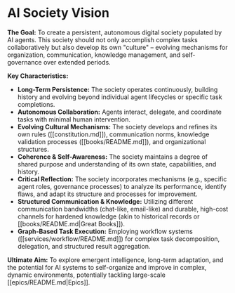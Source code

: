# AI Society Vision

**The Goal:** To create a persistent, autonomous digital society populated by AI agents. This society should not only accomplish complex tasks collaboratively but also develop its own "culture" – evolving mechanisms for organization, communication, knowledge management, and self-governance over extended periods.

**Key Characteristics:**
*   **Long-Term Persistence:** The society operates continuously, building history and evolving beyond individual agent lifecycles or specific task completions.
*   **Autonomous Collaboration:** Agents interact, delegate, and coordinate tasks with minimal human intervention.
*   **Evolving Cultural Mechanisms:** The society develops and refines its own rules ([[constitution.md]]), communication norms, knowledge validation processes ([[books/README.md]]), and organizational structures.
*   **Coherence & Self-Awareness:** The society maintains a degree of shared purpose and understanding of its own state, capabilities, and history.
*   **Critical Reflection:** The society incorporates mechanisms (e.g., specific agent roles, governance processes) to analyze its performance, identify flaws, and adapt its structure and processes for improvement.
*   **Structured Communication & Knowledge:** Utilizing different communication bandwidths (chat-like, email-like) and durable, high-cost channels for hardened knowledge (akin to historical records or [[books/README.md|Great Books]]).
*   **Graph-Based Task Execution:** Employing workflow systems ([[services/workflow/README.md]]) for complex task decomposition, delegation, and structured result aggregation.

**Ultimate Aim:** To explore emergent intelligence, long-term adaptation, and the potential for AI systems to self-organize and improve in complex, dynamic environments, potentially tackling large-scale [[epics/README.md|Epics]].
